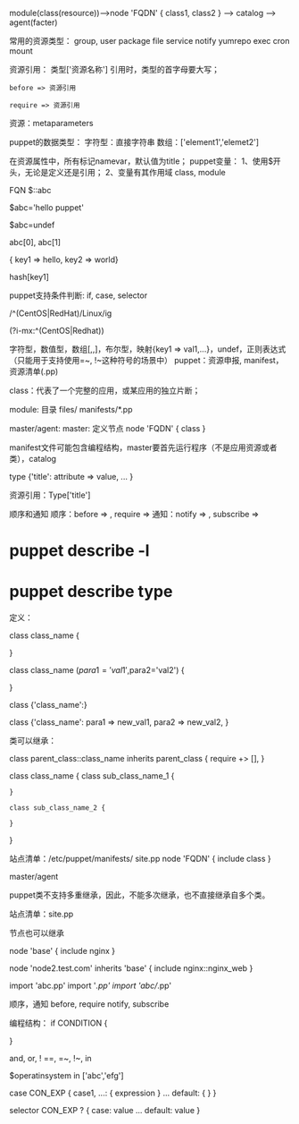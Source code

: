 module(class(resource))-->node 'FQDN' { class1, class2 } --> catalog --> agent(facter)



常用的资源类型：
    group, user
    package
    file
    service
    notify
    yumrepo
    exec 
    cron
    mount


资源引用：
    类型['资源名称']
    引用时，类型的首字母要大写；

    before => 资源引用

    require => 资源引用

资源：metaparameters

puppet的数据类型：
    字符型：直接字符串
    数组：['element1','elemet2']


在资源属性中，所有标记namevar，默认值为title；
puppet变量：
    1、使用$开头，无论是定义还是引用；
    2、变量有其作用域
        class, module

FQN
    $::abc

$abc='hello puppet'

$abc=undef


abc[0], abc[1]

{ key1 => hello, key2 => world}

hash[key1]

puppet支持条件判断:
    if, case, selector


/^(CentOS|RedHat)/Linux/ig

(?i-mx:^(CentOS|Redhat))




字符型，数值型，数组[,,]，布尔型，映射{key1 => val1,...}，undef，正则表达式（只能用于支持使用=~, !~这种符号的场景中）
puppet：资源申报, manifest，资源清单(.pp)

class：代表了一个完整的应用，或某应用的独立片断；

module: 目录
    files/
    manifests/*.pp

master/agent: 
    master: 定义节点
        node 'FQDN' {
            class
        }

manifest文件可能包含编程结构，master要首先运行程序（不是应用资源或者类），catalog


type {'title':
    attribute => value,
    ...
}

资源引用：Type['title']

顺序和通知
    顺序：before => , require => 
    通知：notify => , subscribe => 


# puppet describe -l
# puppet describe type

定义：

class class_name {
    
}

class class_name ($para1='val1',$para2='val2') {
    
}


class {'class_name':}

class {'class_name':
    para1 => new_val1,
    para2 => new_val2,
}

类可以继承：

class parent_class::class_name inherits parent_class {
    require +> [],
}


class class_name {
    class sub_class_name_1 {

    }

    class sub_class_name_2 {

    }
}


站点清单：/etc/puppet/manifests/
    site.pp
        node 'FQDN' {
            include class
        }

master/agent


puppet类不支持多重继承，因此，不能多次继承，也不直接继承自多个类。


站点清单：site.pp

节点也可以继承

node 'base' {
        include nginx
}

node 'node2.test.com' inherits 'base' {
    include nginx::nginx_web
}


import 'abc.pp'
import '*.pp'
import 'abc/*.pp'




顺序，通知
before, require
notify, subscribe

编程结构：
if CONDITION {
    
}

and, or, !
==, =~, !~, in

$operatinsystem in ['abc','efg']


case CON_EXP {
    case1, ...: { expression }
    ...
    default: {  }
}


selector CON_EXP ? {
    case: value
    ...
    default: value
}
